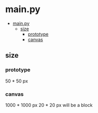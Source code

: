 # main.py
- [main.py](#mainpy)
  - [size](#size)
    - [prototype](#prototype)
    - [canvas](#canvas)

## size
### prototype
50 * 50 px

### canvas
1000 * 1000 px
20 * 20 px will be a block